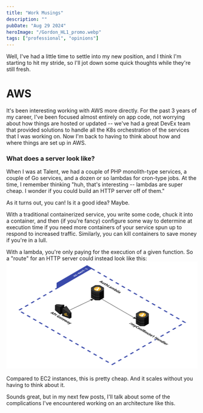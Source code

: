 ```yaml
---
title: "Work Musings"
description: ""
pubDate: "Aug 29 2024"
heroImage: "/Gordon_HL1_promo.webp"
tags: ["professional", "opinions"]
---
```




Well, I've had a little time to settle into my new position, and I think I'm starting to hit my stride, so I'll jot down some quick thoughts while they're still fresh. 

# AWS

It's been interesting working with AWS more directly. For the past 3 years of my career, I've been focused almost entirely on app code, not worrying about how things are hosted or updated -- we've had a great DevEx team that provided solutions to handle all the K8s orchestration of the services that I was working on. Now I'm back to having to think about how and where things are set up in AWS. 

### What does a server look like?

When I was at Talent, we had a couple of PHP monolith-type services, a couple of Go services, and a dozen or so lambdas for cron-type jobs. At the time, I remember thinking "huh, that's interesting -- lambdas are super cheap. I wonder if you could build an HTTP server off of them."

As it turns out, you can! Is it a good idea? Maybe.

With a traditional containerized service, you write some code, chuck it into a container, and then (if you're fancy) configure some way to determine at execution time if you need more containers of your service spun up to respond to increased traffic. Similarly, you can kill containers to save money if you're in a lull.

With a lambda, you're only paying for the execution of a given function. So a "route" for an HTTP server could instead look like this:
![cool](../../../public/API-to-Lambda.svg)

Compared to EC2 instances, this is pretty cheap. And it scales without you having to think about it.
 

Sounds great, but in my next few posts, I'll talk about some of the complications I've encountered working on an architecture like this.